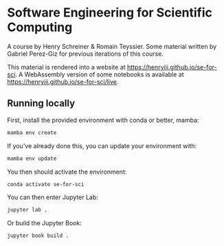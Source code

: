 # Software Engineering for Scientific Computing

A course by Henry Schreiner & Romain Teyssier. Some material written by Gabriel
Perez-Giz for previous iterations of this course.

This material is rendered into a website at
<https://henryiii.github.io/se-for-sci>. A WebAssembly version of some
notebooks is available at <https://henryiii.github.io/se-for-sci/live>.


## Running locally

First, install the provided environment with conda or better, mamba:

```bash
mamba env create
```

If you've already done this, you can update your environment with:


```bash
mamba env update
```


You then should activate the environment:

```bash
conda activate se-for-sci
```


You can then enter Jupyter Lab:

```bash
jupyter lab .
```

Or build the Jupyter Book:

```bash
jupyter book build .
```

